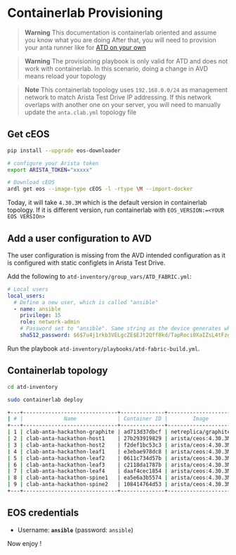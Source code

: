 # Containerlab Provisioning

> **Warning**
> This documentation is containerlab oriented and assume you know what you are doing
> After that, you will need to provision your anta runner like for [ATD on your own](./provisioning.md)

> **Warning**
> The provisioning playbook is only valid for ATD and does not work with containerlab. In this scenario,
> doing a change in AVD means reload your topology

> **Note**
> This containerlab topology uses `192.168.0.0/24` as management network to match Arista Test Drive IP addressing.
> If this network overlaps with another one on your server, you will need to manually update the `anta.clab.yml` topology file

## Get cEOS

```bash
pip install --upgrade eos-downloader

# configure your Arista token
export ARISTA_TOKEN="xxxxx"

# Download cEOS
ardl get eos --image-type cEOS -l -rtype \M --import-docker
```

Today, it will take `4.30.3M` which is the default version in containerlab topology. If it is different version, run containerlab with `EOS_VERSION:=<YOUR EOS VERSIOn>`

## Add a user configuration to AVD

The user configuration is missing from the AVD intended configuration as it is configured with static configlets in Arista Test Drive.

Add the following to `atd-inventory/group_vars/ATD_FABRIC.yml`:

```yaml
# Local users
local_users:
  # Define a new user, which is called "ansible"
  - name: ansible
    privilege: 15
    role: network-admin
    # Password set to "ansible". Same string as the device generates when configuring a username.
    sha512_password: $6$7u4j1rkb3VELgcZE$EJt2Qff8kd/TapRoci0XaIZsL4tFzgq1YZBLD9c6f/knXzvcYY0NcMKndZeCv0T268knGKhOEwZAxqKjlMm920
```

Run the playbook `atd-inventory/playbooks/atd-fabric-build.yml`.

## Containerlab topology

```bash
cd atd-inventory

sudo containerlab deploy

+---+------------------------------+--------------+---------------------+-------+---------+-----------------+
| # |             Name             | Container ID |        Image        | Kind  |  State  |  IPv4 Address   |
+---+------------------------------+--------------+---------------------+-------+---------+-----------------+
| 1 | clab-anta-hackathon-graphite | ad713d37dbcf | netreplica/graphite | linux | running | 192.168.0.2/24  |
| 2 | clab-anta-hackathon-host1    | 27b293919829 | arista/ceos:4.30.3M | ceos  | running | 192.168.0.16/24 |
| 3 | clab-anta-hackathon-host2    | f2def1bc53c3 | arista/ceos:4.30.3M | ceos  | running | 192.168.0.17/24 |
| 4 | clab-anta-hackathon-leaf1    | e3ebae978dc8 | arista/ceos:4.30.3M | ceos  | running | 192.168.0.12/24 |
| 5 | clab-anta-hackathon-leaf2    | 0611c734d57b | arista/ceos:4.30.3M | ceos  | running | 192.168.0.13/24 |
| 6 | clab-anta-hackathon-leaf3    | c2118da1787b | arista/ceos:4.30.3M | ceos  | running | 192.168.0.14/24 |
| 7 | clab-anta-hackathon-leaf4    | daaf4cec1854 | arista/ceos:4.30.3M | ceos  | running | 192.168.0.15/24 |
| 8 | clab-anta-hackathon-spine1   | ea5e6a3b5574 | arista/ceos:4.30.3M | ceos  | running | 192.168.0.10/24 |
| 9 | clab-anta-hackathon-spine2   | 108414764d53 | arista/ceos:4.30.3M | ceos  | running | 192.168.0.11/24 |
+---+------------------------------+--------------+---------------------+-------+---------+-----------------+
```

## EOS credentials

- Username: __`ansible`__ (password: `ansible`)

Now enjoy !
